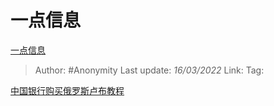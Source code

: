 # 一点信息
[一点信息](https://zhuanlan.zhihu.com/p/481331863)

> Author: #Anonymity
> Last update: *16/03/2022*
> Link:
> Tag:

[中国银行购买俄罗斯卢布教程](https://link.zhihu.com/?target=https%3A//3g.163.com/dy/article/H1TUKVOJ0511N5QB.html%3FreferFrom%3D%26spss%3Dadap_dy)
